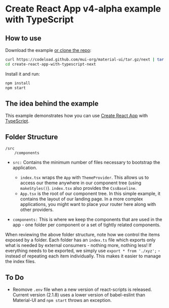 # Create React App v4-alpha example with TypeScript

## How to use

Download the example [or clone the repo](https://github.com/mui-org/material-ui):

```sh
curl https://codeload.github.com/mui-org/material-ui/tar.gz/next | tar -xz --strip=2 material-ui-next/examples/create-react-app-with-typescript-next
cd create-react-app-with-typescript-next
```

Install it and run:

```sh
npm install
npm start
```

## The idea behind the example

This example demonstrates how you can use
[Create React App](https://github.com/facebookincubator/create-react-app) with
[TypeScript](https://github.com/Microsoft/TypeScript).

## Folder Structure

```
/src
    /components
```

-   `src:` Contains the minimum number of files necessary to bootstrap the application.

    -   `index.tsx` wraps the `App` with `ThemeProvider`. This allows us to access our
        theme anywhere in our component tree (using `makeStyles()`). `index.tsx` also
        provides the `CssBaseline`.
    -   `App.tsx` is the root of our component tree. In this simple example, it contains
        the layout of our landing page. In a more complex applications, you might want to
        place your router here along with other providers.

-   `components:` This is where we keep the components that are used in the app - one
    folder per component or a set of tightly related components.

When reviewing the above folder structure, note how we control the items exposed by a
folder. Each folder has an `index.ts` file which exports only what is needed by external
consumers - nothing more, nothing less! If everything needs to be exported, we simply use
`export * from './xyz';` - instead of repeating each item individually. This makes it
easier to manage the index files.

## To Do

- Reomove `.env` file when a new version of react-scripts is released. Current version
  (2.1.8) uses a lower version of babel-eslint than Material-UI and `npm start` throws
  an exception. 
